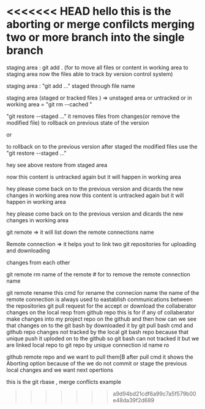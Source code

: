 <<<<<<< HEAD
hello this is the aborting or merge confilcts merging two or more branch into the single branch
=======


staging area : git add . (for to move all files or content in working area to staging area now the files able to track by version control system)

staging area : "git add <file>..." staged through file name 

staging area (staged or tracked files )  => unstaged area or untracked or in working area  =  "git rm --cached <file>"

"git restore --staged <file>..." it removes files from changes(or remove the modified file) to rollback on previous state of the version 

or 

to rollback on to the previous version after staged the modified files use the "git restore --staged <file>..."

hey see above restore from staged area
 
now this content is untracked again but it will happen in working area 


hey please come back on to the previous version and dicards the new changes in working area 
now this content is untracked again but it will happen in working area 


hey please come back on to the previous version and dicards the new changes in working area 

git remote => it will list down the remote connections name 

Remote connection => it helps yout to link two git repositories for uploading and downloading 

changes from each other 

git remote rm name of the remote # for  to remove the remote connection name 

git remote rename <name of the remote > this cmd for rename the connecion name
the name of the remote connection is always used to eastablish communications between the repositories 
git pull request for the accept or download the collaberator changes on the local reop from github repo 
 this is for  if any of collaberator make changes into my project repo on the github and then how can we  see that changes on to the git bash by downloaded it by git pull bash cmd and github repo changes not tracked by the local git bash repo because that unique push it uploded on to the github so git bash can not tracked it but we are linked local repo to git repo by unique connection id name ro
 
 github remote repo and we want to pull them[B    after pull cmd it shows the Aborting option because of the we do not commit or stage the previous local changes and we want next opertions

this is the git rbase , merge conflicts example 
>>>>>>> a9d94bd21cdf6a99c7a5f579b00e48da39f2d689

